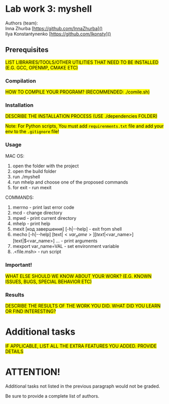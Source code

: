 # Lab work 3: myshell
Authors (team):<br>Inna Zhurba [https://github.com/InnaZhurba]()<br>Ilya Konstantynenko [https://github.com/Ikonsty]()<br>
## Prerequisites

<mark>LIST LIBRARIES/TOOLS/OTHER UTILITIES THAT NEED TO BE INSTALLED (E.G. GCC, OPENMP, CMAKE ETC)</mark>

### Compilation

<mark>HOW TO COMPILE YOUR PROGRAM? (RECOMMENDED: ./comile.sh)</mark>

### Installation

<mark>DESCRIBE THE INSTALLATION PROCESS (USE ./dependencies FOLDER)</mark>

<mark>Note: For Python scripts, You must add `requirenments.txt` 
file and add your env to the `.gitignore` file!</mark>

### Usage

MAC OS:<br>
1. open the folder with the project<br>
2. open the build folder <br>
3. run ./myshell<br>
4. run mhelp and choose one of the proposed commands<br>
5. for exit - run mexit<br>

COMMANDS:<br>
1. merrno - print last error code<br>
2. mcd - change directory<br>
3. mpwd - print current directory<br>
4. mhelp - print help<br>
5. mexit [код завершення] [-h|--help] - exit from shell<br>
6. mecho [-h|--help] [text|$<var_name>] [text|$<var_name>]  [text|$<var_name>] ... - print arguments<br>
7. mexport var_name=VAL - set environment variable<br>
8. .<file.msh> - run script

### Important!

<mark>WHAT ELSE SHOULD WE KNOW ABOUT YOUR WORK? (E.G. KNOWN ISSUES, BUGS, SPECIAL BEHAVIOR ETC)</mark>

### Results

<mark>DESCRIBE THE RESULTS OF THE WORK YOU DID. WHAT DID YOU LEARN OR FIND INTERESTING?</mark>

# Additional tasks
<mark>IF APPLICABLE, LIST ALL THE EXTRA FEATURES YOU ADDED. PROVIDE DETAILS<mark>

# ATTENTION!
  
Additional tasks not listed in the previous paragraph would not be graded.

Be sure to provide a complete list of authors.


